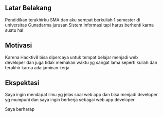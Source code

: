 [//]: # (Ceritakan sedikit tentang latar belakangmu seperti pendidikan terakhir atau pekerjaan sebelumnya)
## Latar Belakang
Pendidikan terakhirku SMA dan aku sempat berkuliah 1 semester di universitas Gunadarma jurusan Sistem Informasi tapi harus berhenti karna suatu hal

[//]: # (Motivasi apa yang mendorongmu untuk ikut program coding bootcamp di Hacktiv8?)
## Motivasi
Karena Hacktiv8 bisa dipercaya untuk tempat belajar menjadi web developer dan juga tidak memakan waktu yg sangat lama seperti kuliah dan terakhir karna ada jaminan kerja

[//]: # (Beri tahu kami, apa yang ingin kamu dapatkan di Hacktiv8 dan apa yang ingin kamu capai setelah lulus dari sini?)
## Ekspektasi
Saya ingin mendapat ilmu yg jelas soal web app dan bisa menjadi developer yg mumpuni dan saya ingin berkerja sebagai web app developer

[//]: # (Apakah ada hal lain yang ingin disampaikan? Bila ada, kamu bebas untuk menuliskannya)
Saya berharap 